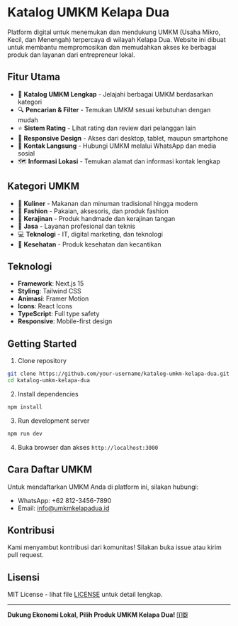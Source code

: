 # Katalog UMKM Kelapa Dua

Platform digital untuk menemukan dan mendukung UMKM (Usaha Mikro, Kecil, dan Menengah) terpercaya di wilayah Kelapa Dua. Website ini dibuat untuk membantu mempromosikan dan memudahkan akses ke berbagai produk dan layanan dari entrepreneur lokal.

## Fitur Utama

- 🏪 **Katalog UMKM Lengkap** - Jelajahi berbagai UMKM berdasarkan kategori
- 🔍 **Pencarian & Filter** - Temukan UMKM sesuai kebutuhan dengan mudah
- ⭐ **Sistem Rating** - Lihat rating dan review dari pelanggan lain
- 📱 **Responsive Design** - Akses dari desktop, tablet, maupun smartphone
- 💬 **Kontak Langsung** - Hubungi UMKM melalui WhatsApp dan media sosial
- 🗺️ **Informasi Lokasi** - Temukan alamat dan informasi kontak lengkap

## Kategori UMKM

- 🍜 **Kuliner** - Makanan dan minuman tradisional hingga modern
- 👕 **Fashion** - Pakaian, aksesoris, dan produk fashion
- 🎨 **Kerajinan** - Produk handmade dan kerajinan tangan
- 🔧 **Jasa** - Layanan profesional dan teknis
- 💻 **Teknologi** - IT, digital marketing, dan teknologi
- 🏥 **Kesehatan** - Produk kesehatan dan kecantikan

## Teknologi

- **Framework**: Next.js 15
- **Styling**: Tailwind CSS
- **Animasi**: Framer Motion
- **Icons**: React Icons
- **TypeScript**: Full type safety
- **Responsive**: Mobile-first design

## Getting Started

1. Clone repository
```bash
git clone https://github.com/your-username/katalog-umkm-kelapa-dua.git
cd katalog-umkm-kelapa-dua
```

2. Install dependencies
```bash
npm install
```

3. Run development server
```bash
npm run dev
```

4. Buka browser dan akses `http://localhost:3000`

## Cara Daftar UMKM

Untuk mendaftarkan UMKM Anda di platform ini, silakan hubungi:
- WhatsApp: +62 812-3456-7890
- Email: info@umkmkelapadua.id

## Kontribusi

Kami menyambut kontribusi dari komunitas! Silakan buka issue atau kirim pull request.

## Lisensi

MIT License - lihat file [LICENSE](LICENSE) untuk detail lengkap.

---

**Dukung Ekonomi Lokal, Pilih Produk UMKM Kelapa Dua! 🇮🇩**